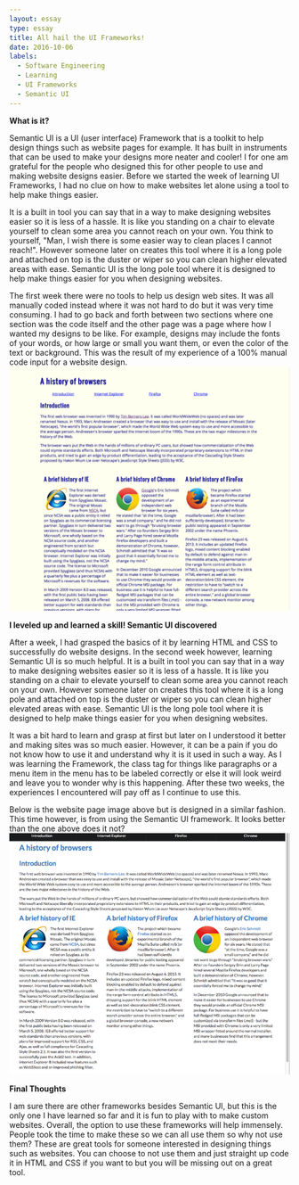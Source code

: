 ```yaml
---
layout: essay
type: essay
title: All hail the UI Frameworks!
date: 2016-10-06
labels:
  - Software Engineering
  - Learning
  - UI Frameworks
  - Semantic UI
---
```


**What is it?**

Semantic UI is a UI (user interface) Framework that is a toolkit to help design things such as website pages for example. 
It has built in instruments that can be used to make your designs more neater and cooler! I for one am grateful for the people
who designed this for other people to use and making website designs easier. Before we started the week of learning UI Frameworks, 
I had no clue on how to make websites let alone using a tool to help make things easier. 

It is a built in tool you can say that in a way to make designing websites easier so it is  less of a hassle. It is like you standing 
on a chair to elevate yourself to clean some area you cannot reach on your own. You think to yourself, "Man, I wish there is some easier way
to clean places I cannot reach!". However someone later on creates this tool where it is a long pole and attached on top is the duster 
or wiper so you can clean higher elevated areas with ease. Semantic UI is the long pole tool where it is designed to help make things 
easier for you when designing websites. 

The first week there were no tools to help us design web sites. It was all manually coded instead where it was not hard to do but it was
very time consuming. I had to go back and forth between two sections where one section was the code itself and the other page was a page
where how I wanted my designs to be like. For example, designs may include the fonts of your words, or how large or small you want them, 
or even the color of the text or background. This was the result of my experience of a 100% manual code input for a website design.
<img class="ui image" src="../images/browserhistory.png">


**I leveled up and learned a skill! Semantic UI discovered**

After a week, I had grasped the basics of it by learning HTML and CSS to successfully do website designs. In the second week however, 
learning Semantic UI is so much helpful. It is a built in tool you can say that in a way to make designing websites easier so it is 
less of a hassle. It is like you standing on a chair to elevate yourself to clean some area you cannot reach on your own. However someone
later on creates this tool where it is a long pole and attached on top is the duster or wiper so you can clean higher elevated areas with ease.
Semantic UI is the long pole tool where it is designed to help make things easier for you when designing websites. 

It was a bit hard to learn and grasp at first but later on I understood it better and making sites was so much easier. However, it can be a pain 
if you do not know how  to use it and understand why it is it used in such a way. As I was learning the Framework, the  class tag for things like 
paragraphs or a menu  item in the menu has to be labeled correctly or else it will look weird and leave you  to wonder why is this happening. After 
these two weeks, the experiences I encountered will pay off as I continue to use this.

Below is the website page image above but is designed in a similar fashion. This time however, is from using the Semantic UI framework. It
looks better than the one above does it not? 
<img class="ui image" src="../images/browserhistory2.png">

**Final Thoughts**

I am sure there are other frameworks besides Semantic UI, but this is the only one I have learned so far and it is fun to play with
to make custom websites. Overall, the option to use these frameworks will help immensely. People took the time to make these so we can
all use them so why not use them? These are great tools for someone interested in designing things such as websites. You can choose to not
use them and just straight up code it in HTML and CSS if you want to but you will be missing out on a great tool.